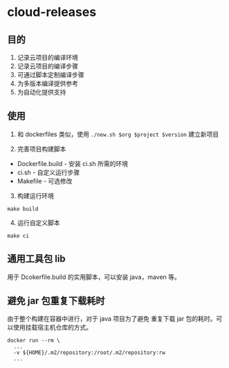 # cloud-releases

## 目的
1. 记录云项目的编译环境
2. 记录云项目的编译步骤
3. 可通过脚本定制编译步骤
4. 为多版本编译提供参考
5. 为自动化提供支持

## 使用

1. 和 dockerfiles 类似，使用 `./new.sh $org $project $version` 建立新项目

2. 完善项目构建脚本

- Dockerfile.build - 安装 ci.sh 所需的环境
- ci.sh - 自定义运行步骤
- Makefile - 可选修改

3. 构建运行环境
```
make build
```

4. 运行自定义脚本
```
make ci
```

## 通用工具包 lib
用于 Dcokerfile.build 的实用脚本，可以安装 java，maven 等。

## 避免 jar 包重复下载耗时

由于整个构建在容器中进行，对于 java 项目为了避免
重复下载 jar 包的耗时。可以使用挂载宿主机仓库的方式。

```
docker run --rm \
  ...
  -v ${HOME}/.m2/repository:/root/.m2/repository:rw
  ...
```

